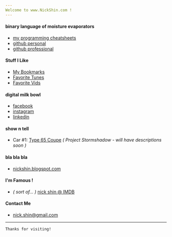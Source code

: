 ```yaml
---
Welcome to www.NickShin.com !
---
```


#### binary language of moisture evaporators

*   [my programming cheatsheets](https://github.com/nickshin/CheatSheets/)
*   [github personal](https://github.com/nickshin/)
*   [github professional](https://github.com/nickshinpho/)

#### Stuff I Like

*   [My Bookmarks](https://nickshin.com/bookmark_tools/demo/index.html)
*   [Favorite Tunes](https://soundcloud.com/nickshin/sets/tunes-to-code-to)
*   [Favorite Vids](https://www.youtube.com/channel/UCATtL8-Jx-uCC1fzLbmrzzg/playlists)

#### digital milk bowl

*   [facebook](https://www.facebook.com/nickey.shin)
*   [instagram](https://www.instagram.com/nickey.shin/)
*   [linkedin](https://www.linkedin.com/in/nickshin)

#### show n tell

*   Car #1:
[Type 65 Coupe](https://photos.google.com/album/AF1QipNye5ztVBzx4vO978-8dxryPjvcS_eLbX9X2HzL)
_( Project Stormshadow - will have descriptions soon )_

#### bla bla bla

*   [nickshin.blogspot.com](https://nickshin.blogspot.com/)

#### I'm Famous !

*   _( sort of... )_ [nick shin @ IMDB](https://www.imdb.com/name/nm2608794/)

#### Contact Me

*   nick.shin@gmail.com

* * *

```
Thanks for visiting!
```

